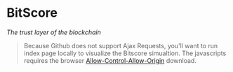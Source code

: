 # BitScore
*The trust layer of the blockchain*

> Because Github does not support Ajax Requests, you'll want to run index page locally to visualize the Bitscore simualtion.
The javascripts requires the browser [Allow-Control-Allow-Origin](https://chrome.google.com/webstore/detail/allow-control-allow-origi/nlfbmbojpeacfghkpbjhddihlkkiljbi?hl=en) download.
